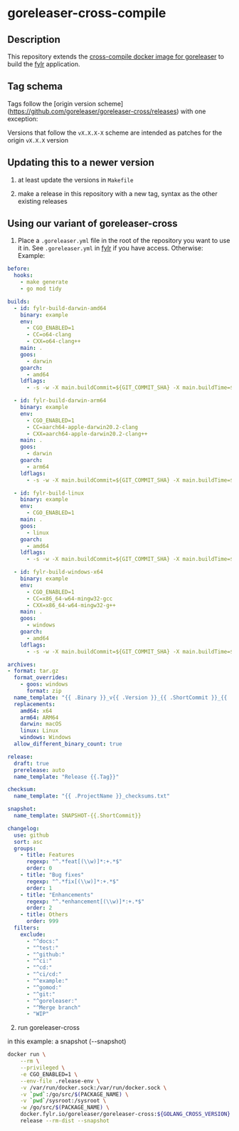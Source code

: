# goreleaser-cross-compile

## Description

This repository extends the [cross-compile docker image for goreleaser](https://github.com/goreleaser/goreleaser-cross) to build the [fylr](https://github.com/programmfabrik/fylr) application.

## Tag schema

Tags follow the [origin version scheme] (https://github.com/goreleaser/goreleaser-cross/releases) with one exception:

Versions that follow the `vX.X.X-X` scheme are intended as patches for the origin `vX.X.X` version

## Updating this to a newer version

1. at least update the versions in `Makefile`

2. make a release in this repository with a new tag, syntax as the other existing releases

## Using our variant of goreleaser-cross

1. Place a `.goreleaser.yml` file in the root of the repository you want to use it in. See `.goreleaser.yml` in  [fylr](https://github.com/programmfabrik/fylr) if you have access. Otherwise: Example:

```yaml
before:
  hooks:
    - make generate
    - go mod tidy

builds:
  - id: fylr-build-darwin-amd64
    binary: example
    env:
      - CGO_ENABLED=1
      - CC=o64-clang
      - CXX=o64-clang++
    main: .
    goos:
      - darwin
    goarch:
      - amd64
    ldflags:
      - -s -w -X main.buildCommit=${GIT_COMMIT_SHA} -X main.buildTime=${BUILD_TIME} -X main.buildVersion={{.Version}}

  - id: fylr-build-darwin-arm64
    binary: example
    env:
      - CGO_ENABLED=1
      - CC=aarch64-apple-darwin20.2-clang
      - CXX=aarch64-apple-darwin20.2-clang++
    main: .
    goos:
      - darwin
    goarch:
      - arm64
    ldflags:
      - -s -w -X main.buildCommit=${GIT_COMMIT_SHA} -X main.buildTime=${BUILD_TIME} -X main.buildVersion={{.Version}}

  - id: fylr-build-linux
    binary: example
    env:
      - CGO_ENABLED=1
    main: .
    goos:
      - linux
    goarch:
      - amd64
    ldflags:
      - -s -w -X main.buildCommit=${GIT_COMMIT_SHA} -X main.buildTime=${BUILD_TIME} -X main.buildVersion={{.Version}}

  - id: fylr-build-windows-x64
    binary: example
    env:
      - CGO_ENABLED=1
      - CC=x86_64-w64-mingw32-gcc
      - CXX=x86_64-w64-mingw32-g++
    main: .
    goos:
      - windows
    goarch:
      - amd64
    ldflags:
      - -s -w -X main.buildCommit=${GIT_COMMIT_SHA} -X main.buildTime=${BUILD_TIME} -X main.buildVersion={{.Version}} -buildmode=exe

archives:
- format: tar.gz
  format_overrides:
    - goos: windows
      format: zip
  name_template: "{{ .Binary }}_v{{ .Version }}_{{ .ShortCommit }}_{{ .Os }}_{{ .Arch }}"
  replacements:
    amd64: x64
    arm64: ARM64
    darwin: macOS
    linux: Linux
    windows: Windows
  allow_different_binary_count: true

release:
  draft: true
  prerelease: auto
  name_template: "Release {{.Tag}}"

checksum:
  name_template: "{{ .ProjectName }}_checksums.txt"

snapshot:
  name_template: SNAPSHOT-{{.ShortCommit}}

changelog:
  use: github
  sort: asc
  groups:
    - title: Features
      regexp: "^.*feat[(\\w)]*:+.*$"
      order: 0
    - title: "Bug fixes"
      regexp: "^.*fix[(\\w)]*:+.*$"
      order: 1
    - title: "Enhancements"
      regexp: "^.*enhancement[(\\w)]*:+.*$"
      order: 2
    - title: Others
      order: 999
  filters:
    exclude:
      - "^docs:"
      - "^test:"
      - "^github:"
      - "^ci:"
      - "^cd:"
      - "^ci/cd:"
      - "^example:"
      - "^gomod:"
      - "^git:"
      - "^goreleaser:"
      - "^Merge branch"
      - "WIP"
```

2. run goreleaser-cross

in this example: a snapshot (--snapshot)

```bash
docker run \
    --rm \
    --privileged \
    -e CGO_ENABLED=1 \
    --env-file .release-env \
    -v /var/run/docker.sock:/var/run/docker.sock \
    -v `pwd`:/go/src/$(PACKAGE_NAME) \
    -v `pwd`/sysroot:/sysroot \
    -w /go/src/$(PACKAGE_NAME) \
    docker.fylr.io/goreleaser/goreleaser-cross:${GOLANG_CROSS_VERSION} \
    release --rm-dist --snapshot
```

